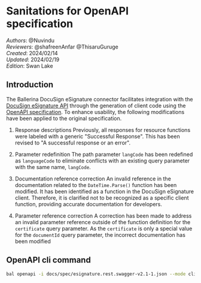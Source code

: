 # Sanitations for OpenAPI specification

_Authors_: @Nuvindu \
_Reviewers_: @shafreenAnfar @ThisaruGuruge \
_Created_: 2024/02/14 \
_Updated_: 2024/02/19 \
_Edition_: Swan Lake

## Introduction

The Ballerina DocuSign eSignature connector facilitates integration with the [DocuSign eSignature API](https://developers.docusign.com/docs/esign-rest-api/reference) through the generation of client code using the [OpenAPI specification](https://github.com/ballerina-platform/module-ballerinax-docusign.dsesign/blob/main/docs/spec/esignature.rest.swagger-v2.1.json). To enhance usability, the following modifications have been applied to the original specification.

1. Response descriptions
Previously, all responses for resource functions were labeled with a generic "Successful Response". This has been revised to "A successful response or an error".

2. Parameter redefinition
The path parameter `langCode` has been redefined as `languageCode` to eliminate conflicts with an existing query parameter with the same name, `langCode`.

3. Documentation reference correction
An invalid reference in the documentation related to the `DateTime.Parse()` function has been modified. It has been identified as a function in the DocuSign eSignature client. Therefore, it is clarified not to be recognized as a specific client function, providing accurate documentation for developers.

4. Parameter reference correction
A correction has been made to address an invalid parameter reference outside of the function definition for the `certificate` query parameter. As the `certificate` is only a special value for the `documentId` query parameter, the incorrect documentation has been modified

## OpenAPI cli command

```bash
bal openapi -i docs/spec/esignature.rest.swagger-v2.1-1.json --mode client -o ballerina
```
